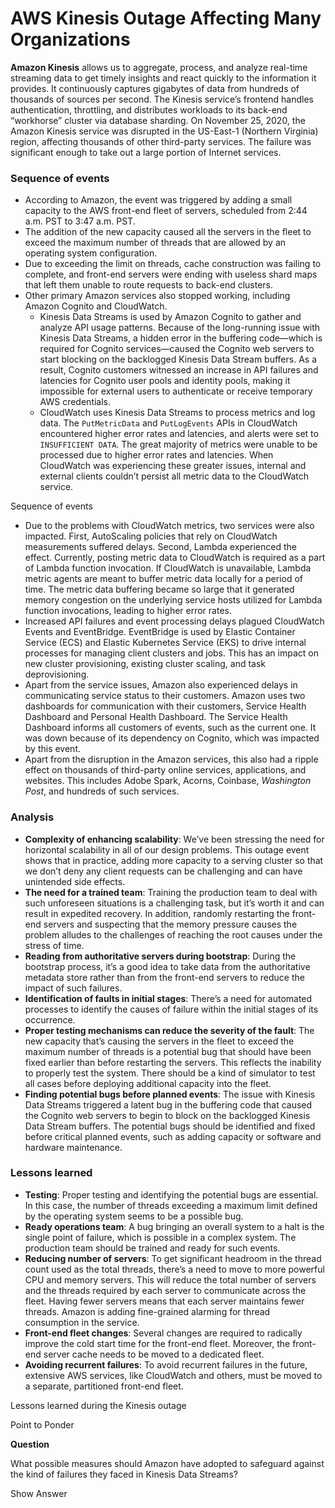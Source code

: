# AWS Kinesis Outage Affecting Many Organizations

**Amazon Kinesis** allows us to aggregate, process, and analyze real-time streaming data to get timely insights and react quickly to the information it provides. It continuously captures gigabytes of data from hundreds of thousands of sources per second. The Kinesis service’s frontend handles authentication, throttling, and distributes workloads to its back-end “workhorse” cluster via database sharding. On November 25, 2020, the Amazon Kinesis service was disrupted in the US-East-1 (Northern Virginia) region, affecting thousands of other third-party services. The failure was significant enough to take out a large portion of Internet services.

### Sequence of events <a href="#sequence-of-events-0" id="sequence-of-events-0"></a>

* According to Amazon, the event was triggered by adding a small capacity to the AWS front-end fleet of servers, scheduled from 2:44 a.m. PST to 3:47 a.m. PST.
* The addition of the new capacity caused all the servers in the fleet to exceed the maximum number of threads that are allowed by an operating system configuration.
* Due to exceeding the limit on threads, cache construction was failing to complete, and front-end servers were ending with useless shard maps that left them unable to route requests to back-end clusters.
* Other primary Amazon services also stopped working, including Amazon Cognito and CloudWatch.
  * Kinesis Data Streams is used by Amazon Cognito to gather and analyze API usage patterns. Because of the long-running issue with Kinesis Data Streams, a hidden error in the buffering code—which is required for Cognito services—caused the Cognito web servers to start blocking on the backlogged Kinesis Data Stream buffers. As a result, Cognito customers witnessed an increase in API failures and latencies for Cognito user pools and identity pools, making it impossible for external users to authenticate or receive temporary AWS credentials.
  * CloudWatch uses Kinesis Data Streams to process metrics and log data. The `PutMetricData` and `PutLogEvents` APIs in CloudWatch encountered higher error rates and latencies, and alerts were set to `INSUFFICIENT DATA`. The great majority of metrics were unable to be processed due to higher error rates and latencies. When CloudWatch was experiencing these greater issues, internal and external clients couldn’t persist all metric data to the CloudWatch service.

Sequence of events

* Due to the problems with CloudWatch metrics, two services were also impacted. First, AutoScaling policies that rely on CloudWatch measurements suffered delays. Second, Lambda experienced the effect. Currently, posting metric data to CloudWatch is required as a part of Lambda function invocation. If CloudWatch is unavailable, Lambda metric agents are meant to buffer metric data locally for a period of time. The metric data buffering became so large that it generated memory congestion on the underlying service hosts utilized for Lambda function invocations, leading to higher error rates.
* Increased API failures and event processing delays plagued CloudWatch Events and EventBridge. EventBridge is used by Elastic Container Service (ECS) and Elastic Kubernetes Service (EKS) to drive internal processes for managing client clusters and jobs. This has an impact on new cluster provisioning, existing cluster scaling, and task deprovisioning.​​
* Apart from the service issues, Amazon also experienced delays in communicating service status to their customers. Amazon uses two dashboards for communication with their customers, Service Health Dashboard and Personal Health Dashboard. The Service Health Dashboard informs all customers of events, such as the current one. It was down because of its dependency on Cognito, which was impacted by this event.
* Apart from the disruption in the Amazon services, this also had a ripple effect on thousands of third-party online services, applications, and websites. This includes Adobe Spark, Acorns, Coinbase, _Washington Post_, and hundreds of such services.

### Analysis <a href="#analysis-0" id="analysis-0"></a>

* **Complexity of enhancing scalability**: We’ve been stressing the need for horizontal scalability in all of our design problems. This outage event shows that in practice, adding more capacity to a serving cluster so that we don’t deny any client requests can be challenging and can have unintended side effects.
* **The need for a trained team**: Training the production team to deal with such unforeseen situations is a challenging task, but it’s worth it and can result in expedited recovery. In addition, randomly restarting the front-end servers and suspecting that the memory pressure causes the problem alludes to the challenges of reaching the root causes under the stress of time.
* **Reading from authoritative servers during bootstrap**: During the bootstrap process, it’s a good idea to take data from the authoritative metadata store rather than from the front-end servers to reduce the impact of such failures.
* **Identification of faults in initial stages**: There’s a need for automated processes to identify the causes of failure within the initial stages of its occurrence.
* **Proper testing mechanisms can reduce the severity of the fault**: The new capacity that’s causing the servers in the fleet to exceed the maximum number of threads is a potential bug that should have been fixed earlier than before restarting the servers. This reflects the inability to properly test the system. There should be a kind of simulator to test all cases before deploying additional capacity into the fleet.
* **Finding potential bugs before planned events**: The issue with Kinesis Data Streams triggered a latent bug in the buffering code that caused the Cognito web servers to begin to block on the backlogged Kinesis Data Stream buffers. The potential bugs should be identified and fixed before critical planned events, such as adding capacity or software and hardware maintenance.

### Lessons learned <a href="#lessons-learned-0" id="lessons-learned-0"></a>

* **Testing**: Proper testing and identifying the potential bugs are essential. In this case, the number of threads exceeding a maximum limit defined by the operating system seems to be a possible bug.
* **Ready operations team**: A bug bringing an overall system to a halt is the single point of failure, which is possible in a complex system. The production team should be trained and ready for such events.
* **Reducing number of servers**: To get significant headroom in the thread count used as the total threads, there’s a need to move to more powerful CPU and memory servers. This will reduce the total number of servers and the threads required by each server to communicate across the fleet. Having fewer servers means that each server maintains fewer threads. Amazon is adding fine-grained alarming for thread consumption in the service.
* **Front-end fleet changes**: Several changes are required to radically improve the cold start time for the front-end fleet. Moreover, the front-end server cache needs to be moved to a dedicated fleet.
* **Avoiding recurrent failures**: To avoid recurrent failures in the future, extensive AWS services, like CloudWatch and others, must be moved to a separate, partitioned front-end fleet.

Lessons learned during the Kinesis outage

Point to Ponder

**Question**

What possible measures should Amazon have adopted to safeguard against the kind of failures they faced in Kinesis Data Streams?

Show Answer
